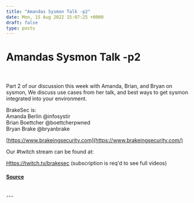 ```yaml
---
title: "Amandas Sysmon Talk -p2"
date: Mon, 15 Aug 2022 15:07:25 +0000
draft: false
type: posts
---
```

# Amandas Sysmon Talk -p2

<br/>

<br/>
Part 2 of our discussion this week with Amanda, Brian, and Bryan on sysmon, We discuss use cases from her talk, and best ways to get sysmon integrated into your environment.

  
  

BrakeSec is:  
Amanda Berlin @infosystir  
Brian Boettcher @boettcherpwned  
Bryan Brake @bryanbrake  
  
  

[https://www.brakeingsecurity.com](https://www.brakeingsecurity.com/)

Our #twitch stream can be found at:  
  
[Https://twitch.tv/brakesec](https://twitch.tv/brakesec) (subscription is req'd to see full videos)

#### [Source](http://brakeingsecurity.com/amandas-sysmon-talk-p2)

<br/>
---
